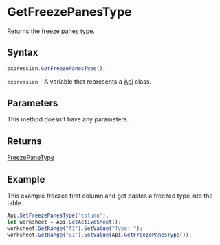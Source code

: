 # GetFreezePanesType

Returns the freeze panes type.

## Syntax

```javascript
expression.GetFreezePanesType();
```

`expression` - A variable that represents a [Api](../Api.md) class.

## Parameters

This method doesn't have any parameters.

## Returns

[FreezePaneType](../../Enumeration/FreezePaneType.md)

## Example

This example freezes first column and get pastes a freezed type into the table.

```javascript editor-
Api.SetFreezePanesType('column');
let worksheet = Api.GetActiveSheet();
worksheet.GetRange("A1").SetValue("Type: ");
worksheet.GetRange("B1").SetValue(Api.GetFreezePanesType());
```
